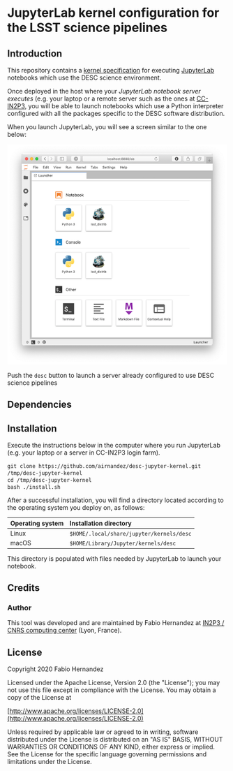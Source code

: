# JupyterLab kernel configuration for the LSST science pipelines

## Introduction
This repository contains a [kernel specification](https://jupyter-client.readthedocs.io/en/stable/kernels.html) for executing [JupyterLab](https://jupyterlab.readthedocs.io/en/stable/) notebooks which use the DESC science environment.

Once deployed in the host where your *JupyterLab notebook server executes* (e.g. your laptop or a remote server such as the ones at [CC-IN2P3](https://doc.lsst.eu), you will be able to launch notebooks which use a Python interpreter configured with all the packages specific to the DESC software distribution.

When you launch JupyterLab, you will see a screen similar to the one below:

![Jupyter Launcher](./launcher.png)

Push the `desc` button to launch a server already configured to use DESC science pipelines

## Dependencies
<!-- This kernel specification requires that the LSST science pipelines are installed on the host where JupyterLab executes, under `/cvmfs/sw.lsst.eu` (see [https://sw.lsst.eu](https://sw.lsst.eu) for more information). The hosts at the [CC-IN2P3 login farm](https://doc.lsst.eu/ccin2p3/ccin2p3.html#login-farm) are configured this way.
 -->
## Installation

Execute the instructions below in the computer where you run JupyterLab (e.g. your laptop or a server in CC-IN2P3 login farm).

```
git clone https://github.com/airnandez/desc-jupyter-kernel.git /tmp/desc-jupyter-kernel
cd /tmp/desc-jupyter-kernel
bash ./install.sh
```

After a successful installation, you will find a directory located according to the operating system you deploy on, as follows:

| Operating system   | Installation directory                            |
| ------------------ |:--------------------------------------------------|
| Linux              | `$HOME/.local/share/jupyter/kernels/desc` |
| macOS              | `$HOME/Library/Jupyter/kernels/desc`      |

This directory is populated with files needed by JupyterLab to launch your notebook.

## Credits

### Author
This tool was developed and are maintained by Fabio Hernandez at [IN2P3 / CNRS computing center](http://cc.in2p3.fr) (Lyon, France).

## License
Copyright 2020 Fabio Hernandez

Licensed under the Apache License, Version 2.0 (the "License");
you may not use this file except in compliance with the License.
You may obtain a copy of the License at

[http://www.apache.org/licenses/LICENSE-2.0](http://www.apache.org/licenses/LICENSE-2.0)

Unless required by applicable law or agreed to in writing, software
distributed under the License is distributed on an "AS IS" BASIS,
WITHOUT WARRANTIES OR CONDITIONS OF ANY KIND, either express or implied.
See the License for the specific language governing permissions and
limitations under the License.

